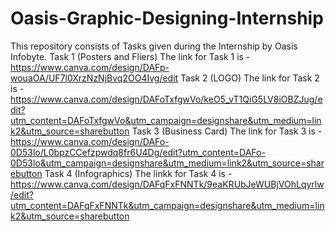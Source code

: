 # Oasis-Graphic-Designing-Internship
This repository consists of Tasks given during the Internship by Oasis Infobyte.
Task 1 (Posters and Fliers)
The link for Task 1 is - https://www.canva.com/design/DAFp-wouaOA/UF7l0XrzNzNjBvq2OO4Ivg/edit
Task 2 (LOGO)
The link for Task 2 is - https://www.canva.com/design/DAFoTxfgwVo/keO5_vT1QiG5LV8iOBZJug/edit?utm_content=DAFoTxfgwVo&utm_campaign=designshare&utm_medium=link2&utm_source=sharebutton
Task 3 (Business Card)
The link for Task 3 is - https://www.canva.com/design/DAFo-0D53lo/L0bpzCCefzpwdq8fr6U4Dg/edit?utm_content=DAFo-0D53lo&utm_campaign=designshare&utm_medium=link2&utm_source=sharebutton
Task 4 (Infographics)
The linkk for Task 4 is - https://www.canva.com/design/DAFqFxFNNTk/9eaKRUbJeWUBjVOhLqyrlw/edit?utm_content=DAFqFxFNNTk&utm_campaign=designshare&utm_medium=link2&utm_source=sharebutton
